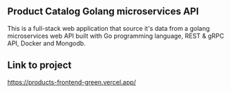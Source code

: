 ## Product Catalog Golang microservices API

This is a full-stack web application that source it's data from a golang microservices web API built with Go programming language, REST & gRPC API, Docker and Mongodb.

## Link to project

https://products-frontend-green.vercel.app/